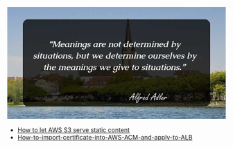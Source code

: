 

![alfred-adler-84927](alfred-adler-84927.jpg)

- [How to let AWS S3 serve static content](https://tech-docs.echo-lagom.com/How-to-let-AWS-S3-serve-static-content/index.html)
- [How-to-import-certificate-into-AWS-ACM-and-apply-to-ALB](https://tech-docs.echo-lagom.com/How-to-import-certificate-into-AWS-ACM-and-apply-to-ALB/index.html)


